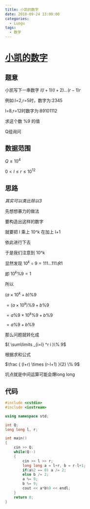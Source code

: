 ```yaml
---
title: 小凯的数字
date: 2018-09-24 13:00:00
categories:
  - Luogu
tags:
  - 数学
---
```


# [小凯的数字](https://www.luogu.org/problemnew/show/U32670)

## 题意

小凯写下一串数字 $l(l+1)(l+2)...(r-1)r$

例如:l=2,r=5时，数字为:2345

l=8,r=12时数字为:89101112

求这个数 %9 的值

Q组询问

## 数据范围

$Q \leq 10^4$

$0 < l \leq r \leq 10^{12}$


## 思路

*其实可以类比除以3*

先想想暴力的做法

要构造出这样的数字

就要把 l 乘上 10^k 在加上 l+1

依此进行下去

于是我们注意到 10^k

显然发现 $10^k \div 9 = 111...111 余1$

即 $10^k \%9 = 1$

所以

$( a \times 10^k + b ) \% 9$

$= ( a \times 10^k ) \% 9 + b \% 9$

$= a \% 9 \times 10^k \% 9 + b \% 9$

$= a\% 9 + b \% 9$

那么问题就转化成

$( \sum\limits _{i=l} ^r i )\% 9$

根据求和公式

$\frac { (l+r) \times (r-l+1) }{2} \% 9$

坑点就是中间运算可能会爆long long

## 代码

```cpp
#include <cstdio>
#include <iostream>

using namespace std;

int Q;
long long l, r;

int main()
{
    cin >> Q;
    while(Q--)
    {
        cin >> l >> r;
        long long a = l+r, b = r-l+1;
        if(a%2 == 0) a /= 2;
        else b /= 2;
        a %= 9;
        b %= 9;
        cout << a*b%9 << endl;
    }
    return 0;
}
```